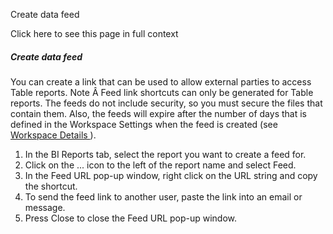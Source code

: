 Create data feed

Click here to see this page in full context

#####  Create data feed

You can create a link that can be used to allow external parties to access
Table reports. Note Â Feed link shortcuts can only be generated for Table
reports. The feeds do not include security, so you must secure the files that
contain them. Also, the feeds will expire after the number of days that is
defined in the Workspace Settings when the feed is created (see [ Workspace
Details ](../Admin/Workspace_Settings/Workspace_Deta.htm#h) ).

  1. In the BI Reports tab, select the report you want to create a feed for. 
  2. Click on the ... icon to the left of the report name and select Feed. 
  3. In the Feed URL pop-up window, right click on the URL string and copy the shortcut. 
  4. To send the feed link to another user, paste the link into an email or message. 
  5. Press Close to close the Feed URL pop-up window. 

